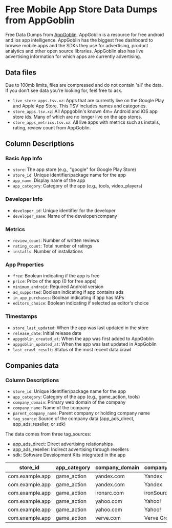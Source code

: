 # Free Mobile App Store Data Dumps from AppGoblin

Free Data Dumps from [AppGoblin](https://appgoblin.info). AppGoblin is a resource for free android and ios app intelligence. AppGoblin has the biggest free dashboard to browse mobile apps and the SDKs they use for advertising, product analytics and other open source libraries. AppGoblin also has live advertising information for which apps are currently advertising. 

## Data files

Due to 100mb limits, files are compressed and do not contain 'all' the data. If you don't see data you're looking for, feel free to ask.

- `live_store_apps.tsv.xz`: Apps that are currently live on the Google Play and Apple App Store. This TSV includes names and categories.
- `store_apps.tsv.xz`: All Appgoblin's known 4m+ Android and iOS app store ids. Many of which are no longer live on the app stores.
- `store_apps_metrics.tsv.xz`: All live apps with metrics such as installs, rating, review count from AppGoblin.

## Column Descriptions

### Basic App Info

- `store`: The app store (e.g., "google" for Google Play Store)
- `store_id`: Unique identifier/package name for the app
- `app_name`: Display name of the app
- `app_category`: Category of the app (e.g., tools, video_players)

### Developer Info

- `developer_id`: Unique identifier for the developer
- `developer_name`: Name of the developer/company

### Metrics

- `review_count`: Number of written reviews
- `rating_count`: Total number of ratings
- `installs`: Number of installations

### App Properties

- `free`: Boolean indicating if the app is free
- `price`: Price of the app (0 for free apps)
- `minimum_android`: Required Android version
- `ad_supported`: Boolean indicating if app contains ads
- `in_app_purchases`: Boolean indicating if app has IAPs
- `editors_choice`: Boolean indicating if selected as editor's choice

### Timestamps

- `store_last_updated`: When the app was last updated in the store
- `release_date`: Initial release date
- `appgoblin_created_at`: When the app was first added to AppGoblin
- `appgoblin_updated_at`: When the app was last updated in AppGoblin
- `last_crawl_result`: Status of the most recent data crawl

## Companies data

### Column Descriptions

- `store_id`: Unique identifier/package name for the app
- `app_category`: Category of the app (e.g., game_action, tools)
- `company_domain`: Primary web domain of the company
- `company_name`: Name of the company
- `parent_company_name`: Parent company or holding company name
- `tag_source`: Source of the company data (app_ads_direct, app_ads_reseller, or sdk)

The data comes from three tag_sources:

- app_ads_direct: Direct advertising relationships
- app_ads_reseller: Indirect advertising through resellers
- sdk: Software Development Kits integrated in the app

| store_id        | app_category | company_domain | company_name | parent_company_name | tag_source       |
| --------------- | ------------ | -------------- | ------------ | ------------------- | ---------------- |
| com.example.app | game_action  | yandex.com     | Yandex       | Yandex              | app_ads_direct   |
| com.example.app | game_action  | yandex.com     | Yandex       | Yandex              | app_ads_reseller |
| com.example.app | game_action  | ironsrc.com    | ironSource   | Unity Ads           | app_ads_direct   |
| com.example.app | game_action  | yahoo.com      | Yahoo!       | Yahoo!              | app_ads_direct   |
| com.example.app | game_action  | yahoo.com      | Yahoo!       | Yahoo!              | app_ads_reseller |
| com.example.app | game_action  | verve.com      | Verve Group  | Verve Group         | app_ads_reseller |
